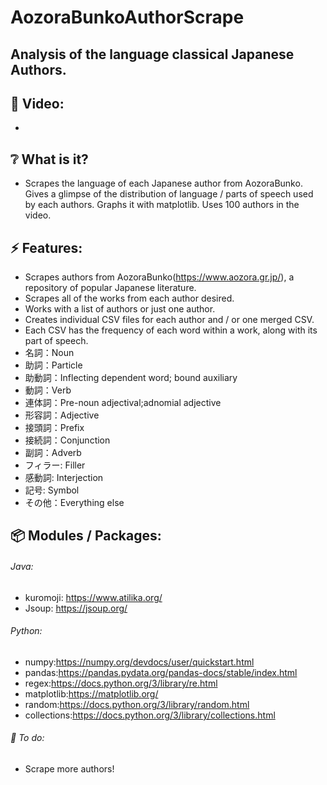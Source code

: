 # AozoraBunkoAuthorScrape

## Analysis of the language classical Japanese Authors.

## :cinema: Video:
* 

## :grey_question: What is it?
* Scrapes the language of each Japanese author from AozoraBunko. Gives a glimpse of the distribution of language / parts of speech used by each authors. Graphs it with matplotlib. Uses 100 authors in the video.
## :zap: Features:
* Scrapes authors from AozoraBunko(https://www.aozora.gr.jp/), a repository of popular Japanese literature.
* Scrapes all of the works from each author desired.
* Works with a list of authors or just one author.
* Creates individual CSV files for each author and / or one merged CSV.
* Each CSV has the frequency of each word within a work, along with its part of speech.
* 名詞：Noun
* 助詞：Particle
* 助動詞：Inflecting dependent word; bound auxiliary
* 動詞：Verb
* 連体詞：Pre-noun adjectival;adnomial adjective
* 形容詞：Adjective
* 接頭詞：Prefix
* 接続詞：Conjunction
* 副詞：Adverb
* フィラー: Filler
* 感動詞: Interjection
* 記号: Symbol
* その他：Everything else

## :package: Modules / Packages:
###### Java:
* kuromoji: https://www.atilika.org/
* Jsoup: https://jsoup.org/

###### Python:
* numpy:https://numpy.org/devdocs/user/quickstart.html
* pandas:https://pandas.pydata.org/pandas-docs/stable/index.html
* regex:https://docs.python.org/3/library/re.html
* matplotlib:https://matplotlib.org/
* random:https://docs.python.org/3/library/random.html
* collections:https://docs.python.org/3/library/collections.html

###### :hammer: To do:
* Scrape more authors!

